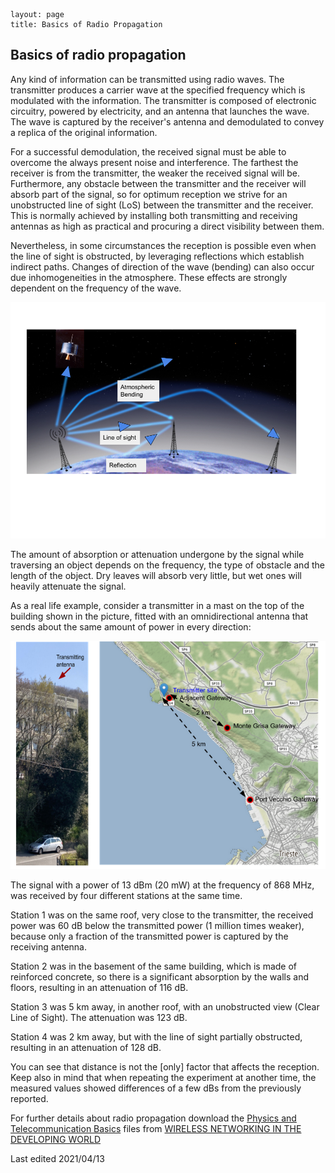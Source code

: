 ```
layout: page
title: Basics of Radio Propagation
```

## Basics of radio propagation

Any kind of information can be transmitted using radio waves. The
transmitter produces a carrier wave at the specified frequency which is
modulated with the information. The transmitter is composed of
electronic circuitry, powered by electricity, and an antenna that
launches the wave. The wave is captured by the receiver\'s antenna and
demodulated to convey a replica of the original information.

For a successful demodulation, the received signal must be able to
overcome the always present noise and interference. The farthest the
receiver is from the transmitter, the weaker the received signal will
be. Furthermore, any obstacle between the transmitter and the receiver
will absorb part of the signal, so for optimum reception we strive for
an unobstructed line of sight (LoS) between the transmitter and the
receiver. This is normally achieved by installing both transmitting and
receiving antennas as high as practical and procuring a direct
visibility between them.

Nevertheless, in some circumstances the reception is possible even when
the line of sight is obstructed, by leveraging reflections which
establish indirect paths. Changes of direction of the wave (bending) can
also occur due inhomogeneities in the atmosphere. These effects are
strongly dependent on the frequency of the wave.

![](images/img_basics_of_radio_propagation/media/image1.png)

The amount of absorption or attenuation undergone by the signal while
traversing an object depends on the frequency, the type of obstacle and
the length of the object. Dry leaves will absorb very little, but wet
ones will heavily attenuate the signal.

As a real life example, consider a transmitter in a mast on the top of
the building shown in the picture, fitted with an omnidirectional
antenna that sends about the same amount of power in every direction:

![](images/img_basics_of_radio_propagation/media/image2.png)

The signal with a power of 13 dBm (20 mW) at the frequency of 868 MHz,
was received by four different stations at the same time.

Station 1 was on the same roof, very close to the transmitter, the
received power was 60 dB below the transmitted power (1 million times
weaker), because only a fraction of the transmitted power is captured by
the receiving antenna.

Station 2 was in the basement of the same building, which is made of
reinforced concrete, so there is a significant absorption by the walls
and floors, resulting in an attenuation of 116 dB.

Station 3 was 5 km away, in another roof, with an unobstructed view
(Clear Line of Sight). The attenuation was 123 dB.

Station 4 was 2 km away, but with the line of sight partially
obstructed, resulting in an attenuation of 128 dB.

You can see that distance is not the [only] factor that affects the
reception. Keep also in mind that when repeating the experiment at
another time, the measured values showed differences of a few dBs from
the previously reported.

For further details about radio propagation download the [Physics and Telecommunication Basics](http://wndw.net/pdf/wndw3-en/ch02-telecommunications-basics.pdf) files from [WIRELESS NETWORKING IN THE DEVELOPING WORLD](http://wndw.net/book.html)

Last edited 2021/04/13
